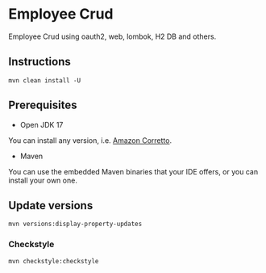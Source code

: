 # Employee Crud
Employee Crud using oauth2, web, lombok, H2 DB and others.

## Instructions
```
mvn clean install -U 
```
## Prerequisites
- Open JDK 17

You can install any version, i.e. [Amazon Corretto](https://docs.aws.amazon.com/corretto/latest/corretto-17-ug/downloads-list.html).

- Maven

You can use the embedded Maven binaries that your IDE offers, or you can install your own one.

## Update versions
```
mvn versions:display-property-updates 
```

### Checkstyle 
```
mvn checkstyle:checkstyle
```


